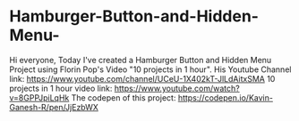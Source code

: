 # Hamburger-Button-and-Hidden-Menu-
Hi everyone,
Today I've created a Hamburger Button and Hidden Menu Project using Florin Pop's Video "10 projects in 1 hour".
His Youtube Channel link: https://www.youtube.com/channel/UCeU-1X402kT-JlLdAitxSMA
10 projects in 1 hour video link: https://www.youtube.com/watch?v=8GPPJpiLqHk
The codepen of this project: https://codepen.io/Kavin-Ganesh-R/pen/JjEzbWX

